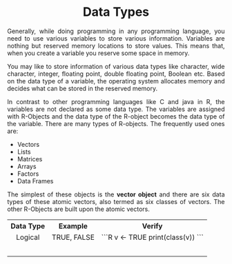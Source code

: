 <div align='justify'>

# <div align='center'>Data Types</div>

Generally, while doing programming in any programming language, you need to use various variables to store various information. Variables are nothing but reserved memory locations to store values. This means that, when you create a variable you reserve some space in memory.

You may like to store information of various data types like character, wide character, integer, floating point, double floating point, Boolean etc. Based on the data type of a variable, the operating system allocates memory and decides what can be stored in the reserved memory.

In contrast to other programming languages like C and java in R, the variables are not declared as some data type. The variables are assigned with R-Objects and the data type of the R-object becomes the data type of the variable. There are many types of R-objects. The frequently used ones are:

- Vectors
- Lists
- Matrices
- Arrays
- Factors
- Data Frames

The simplest of these objects is the __vector object__ and there are six data types of these atomic vectors, also termed as six classes of vectors. The other R-Objects are built upon the atomic vectors.

<table>
    <tr align='center'>
        <th>Data Type</th>
        <th>Example</th>
        <th>Verify</th>
    </tr>
    <tr align='center'>
        <td>Logical</td>
        <td>TRUE, FALSE</td>
        <td>
            ```R
            v <- TRUE 
            print(class(v))
            ```
        </td>
    </tr>
    <tr align='center'>
        <td></td>
        <td></td>
        <td></td>
    </tr>
    <tr align='center'>
        <td></td>
        <td></td>
        <td></td>
    </tr>
    <tr align='center'>
        <td></td>
        <td></td>
        <td></td>
    </tr>
    <tr align='center'>
        <td></td>
        <td></td>
        <td></td>
    </tr>
    <tr align='center'>
        <td></td>
        <td></td>
        <td></td>
    </tr>
</table>

</div>